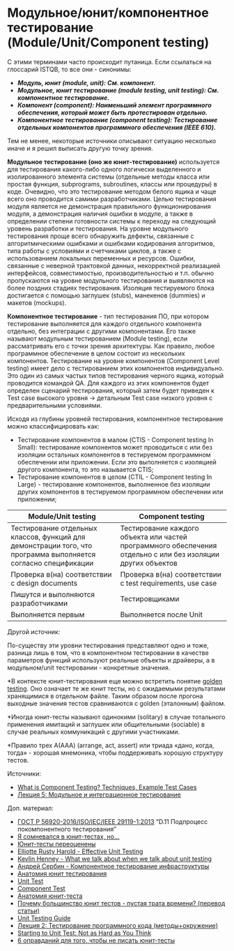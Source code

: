 # Модульное/юнит/компонентное тестирование (Module/Unit/Component testing)

С этими терминами часто происходит путаница. Если ссылаться на глоссарий ISTQB, то все они - синонимы:

* _**Модуль, юнит (module, unit): См. компонент.**_
* _**Модульное, юнит тестирование (module testing, unit testing): См. компонентное тестирование.**_
* _**Компонент (component): Наименьший элемент программного обеспечения, который может быть протестирован отдельно.**_
* _**Компонентное тестирование (component testing): Тестирование отдельных компонентов программного обеспечения (IEEE 610).**_

Тем не менее, некоторые источники описывают ситуацию несколько иначе и я решил выписать другую точку зрения.

**Модульное тестирование (оно же юнит-тестирование)** используется для тестирования какого-либо одного логически выделенного и изолированного элемента системы (отдельные методы класса или простая функция, subprograms, subroutines, классы или процедуры) в коде. Очевидно, что это тестирование методом белого ящика и чаще всего оно проводится самими разработчиками. Целью тестирования модуля является не демонстрация правильного функционирования модуля, а демонстрация наличия ошибки в модуле, а также в определении степени готовности системы к переходу на следующий уровень разработки и тестирования. На уровне модульного тестирования проще всего обнаружить дефекты, связанные с алгоритмическими ошибками и ошибками кодирования алгоритмов, типа работы с условиями и счетчиками циклов, а также с использованием локальных переменных и ресурсов. Ошибки, связанные с неверной трактовкой данных, некорректной реализацией интерфейсов, совместимостью, производительностью и т.п. обычно пропускаются на уровне модульного тестирования и выявляются на более поздних стадиях тестирования. Изоляция тестируемого блока достигается с помощью заглушек (stubs), манекенов (dummies) и макетов (mockups).

**Компонентное тестирование** - тип тестирования ПО, при котором тестирование выполняется для каждого отдельного компонента отдельно, без интеграции с другими компонентами. Его также называют модульным тестированием (Module testing), если рассматривать его с точки зрения архитектуры. Как правило, любое программное обеспечение в целом состоит из нескольких компонентов. Тестирование на уровне компонентов (Component Level testing) имеет дело с тестированием этих компонентов индивидуально. Это один из самых частых типов тестирования черного ящика, который проводится командой QA. Для каждого из этих компонентов будет определен сценарий тестирования, который затем будет приведен к Test case высокого уровня -> детальным Test case низкого уровня с предварительными условиями.

Исходя из глубины уровней тестирования, компонентное тестирование можно классифицировать как:

* Тестирование компонентов в малом (CTIS - Component testing In Small): тестирование компонентов может проводиться с или без изоляции остальных компонентов в тестируемом программном обеспечении или приложении. Если это выполняется с изоляцией другого компонента, то это называется CTIS;
* Тестирование компонентов в целом (CTIL - Component testing In Large) - тестирование компонентов, выполненное без изоляции других компонентов в тестируемом программном обеспечении или приложении;

| **Module/Unit testing**                                                                                        | **Component testing**                                                                                        |
| -------------------------------------------------------------------------------------------------------------- | ------------------------------------------------------------------------------------------------------------ |
| Тестирование отдельных классов, функций для демонстрации того, что программа выполняется согласно спецификации | Тестирование каждого объекта или частей программного обеспечения отдельно с или без изоляции других объектов |
| Проверка в(на) соответствии с design documents                                                                 | Проверка в(на) соответствии с test requirements, use case                                                    |
| Пишутся и выполняются разработчиками                                                                           | Тестировщиками                                                                                               |
| Выполняется первым                                                                                             | Выполняется после Unit                                                                                       |

Другой источник:

По-существу эти уровни тестирования представляют одно и тоже, разница лишь в том, что в компонентном тестировании в качестве параметров функций используют реальные объекты и драйверы, а в модульном/unit тестировании - конкретные значения.

\*В контексте юнит-тестирования еще можно встретить понятие [golden testing](https://ro-che.info/articles/2017-12-04-golden-tests). Оно означает те же юнит тесты, но с ожидаемыми результатами хранящимися в отдельном файле. Таким образом после прогона выходные значения тестов сравниваются с golden (эталонным) файлом.

\*Иногда юнит-тесты называют одинокими (solitary) в случае тотального применения имитаций и заглушек или общительными (sociable) в случае реальных коммуникаций с другими участниками.

\*Правило трех А(AAA) (arrange, act, assert) или триада «дано, когда, тогда» - хорошая мнемоника, чтобы поддерживать хорошую структуру тестов.

Источники:

* [What is Component Testing? Techniques, Example Test Cases](https://www.guru99.com/component-testing.html)
* [Лекция 5: Модульное и интеграционное тестирование](https://intuit.ru/studies/courses/48/48/lecture/1432)

Доп. материал:

* [ГОСТ Р 56920-2016/ISO/IEC/IEEE 29119-1:2013](https://docs.cntd.ru/document/1200134996) “D.11 Подпроцесс покомпонентного тестирования”
* [Я сомневался в юнит-тестах, но…](https://habr.com/ru/company/skyeng/blog/521324/)
* [Юнит-тесты переоценены](https://habr.com/ru/company/qiwi/blog/510608/)
* [Elliotte Rusty Harold - Effective Unit Testing](https://youtube.com/watch?v=QYj7MLumImM\&ab\_channel=Heisenbug.)
* [Kevlin Henney - What we talk about when we talk about unit testing](https://youtube.com/watch?v=-WWIeXmm4ec\&ab\_channel=Heisenbug.)
* [Андрей Сербин - Компонентное тестирование инфраструктуры](https://youtube.com/watch?v=hRg\_HKB4Fbc\&ab\_channel=Heisenbug.)
* [Анатомия юнит тестирования](https://habr.com/ru/post/507594/)
* [Unit Test](https://martinfowler.com/bliki/UnitTest.html)
* [Component Test](https://martinfowler.com/bliki/ComponentTest.html)
* [Анатомия юнит-теста](https://habr.com/ru/post/554808/)
* [Почему большинство юнит тестов - пустая трата времени? (перевод статьи)](https://habr.com/ru/post/557824/)
* [Unit Testing Guide](https://www.softwaretestingmaterial.com/unit-testing/)
* [Лекция 2: Тестирование программного кода (методы+окружение)](https://intuit.ru/studies/courses/1040/209/lecture/5385)
* [Starting to Unit Test: Not as Hard as You Think](https://www.amazon.com/Starting-Unit-Test-Hard-Think-ebook/dp/B00KIZ6JAC/)
* [6 оправданий для того, чтобы не писать юнит-тесты](https://testengineer.ru/opravdaniya-dlya-togo-chtoby-ne-pisat-yunit-testy/)
